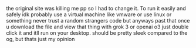 the original site was killing me pp so I had to change it. To run it easily and safely idk probably use a virtual machine like vmware or use linux or something never trust a random strangers code but anyways past that once u download the file and view that thing with grok 3 or openai o3 just double click it and itll run on your desktop. should be pretty sleek compared to the og, but thats just my opinion 
